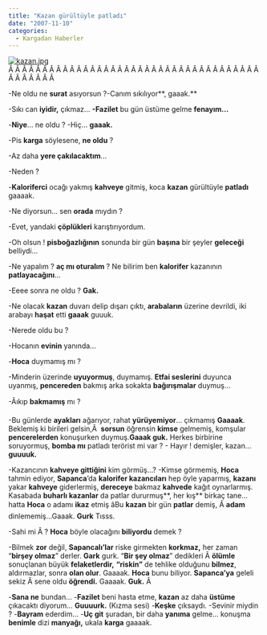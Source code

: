 ```yaml
---
title: "Kazan gürültüyle patladı"
date: "2007-11-10"
categories: 
  - Kargadan Haberler
---
```


[![kazan.jpg](/uploads/2007/11/kazan.jpg)](/uploads/2007/11/kazan.jpg "kazan.jpg")Â Â Â Â Â Â Â Â Â Â Â Â Â Â Â Â Â Â Â Â Â Â Â Â Â Â Â Â Â Â Â Â Â Â Â Â Â Â Â Â Â Â Â Â 

\-Ne oldu ne **surat** asıyorsun ?\-Canım sıkılıyor**, gaaak.**

\-Sıkı can **iyidir,** çıkmaz… **\-Fazilet** bu gün üstüme gelme **fenayım…**

\-**Niye**… ne oldu ? \-Hiç… **gaaak.**

\-Pis **karga** söylesene, **ne oldu** ?

\-Az daha **yere çakılacaktım**…

\-Neden ?

\-**Kaloriferci** ocağı yakmış **kahveye** gitmiş, koca **kazan** gürültüyle **patladı** gaaaak.

\-Ne diyorsun… sen **orada** mıydın ?

\-Evet, yandaki **çöplükleri** karıştırıyordum.

\-Oh olsun ! **pisboğazlığının** sonunda bir gün **başına** bir şeyler **geleceği** belliydi…

\-Ne yapalım ? **aç mı oturalım** ? Ne bilirim ben **kalorifer** kazanının **patlayacağını**…

\-Eeee sonra ne oldu ? **Gak.**

\-Ne olacak **kazan** duvarı delip dışarı çıktı, **arabaların** üzerine devrildi, iki arabayı **haşat** etti **gaaak** guuuk.

\-Nerede oldu bu ?

\-Hocanın **evinin** yanında…

\-**Hoca** duymamış mı ?

\-Minderin üzerinde **uyuyormuş**, duymamış. **Etfai seslerini** duyunca uyanmış, **pencereden** bakmış arka sokakta **bağırışmalar** duymuş…

\-Ãıkıp **bakmamış** mı ?

\-Bu günlerde **ayakları** ağarıyor, rahat **yürüyemiyor**… çıkmamış **Gaaaak**. Beklemiş ki birileri gelsin,Â  **sorsun** öğrensin **kimse** gelmemiş, komşular **pencerelerden** konuşurken duymuş.**Gaaak guk.** Herkes birbirine soruyormuş, **bomba mı** patladı terörist mi var ? - Hayır ! demişler, kazan…**guuuuk.**

\-Kazancının **kahveye gittiğini** kim görmüş…? \-Kimse görmemiş, **Hoca** tahmin ediyor, **Sapanca**’da **kalorifer kazancıları** hep öyle yaparmış, **kazanı** yakar **kahveye** giderlermiş, **dereceye** bakmaz **kahvede** kağıt oynarlarmış. Kasabada **buharlı kazanlar** da patlar dururmuş**, her kış** birkaç tane…hatta **Hoca** o adamı **ikaz** etmiş âBu **kazan** bir gün **patlar** demiş, Â **adam** dinlememiş…Gaaak. **Gurk** Tısss.

\-Sahi mi Â ? **Hoca** böyle olacağını **biliyordu** demek ?

\-Bilmek **zor** değil, **Sapancalı’lar** riske girmekten **korkmaz,** her zaman “**birşey olmaz**” derler. **Gark** gurk. “**Bir şey olmaz**” dedikleri Â **ölümle** sonuçlanan büyük **felaketlerdir,** **“riskin”** de tehlike olduğunu **bilmez**, aldırmazlar, sonra **olan olur**. Gaaaak. **Hoca** bunu biliyor. **Sapanca’ya** geleli sekiz Â sene oldu **öğrendi.** Gaaaak. **Guk.** Â 

\-**Sana ne** bundan… \-**Fazilet** beni hasta etme, **kazan** az daha **üstüme** çıkacaktı diyorum… **Guuuurk.** (Kızma sesi) \-**Keşke** çıksaydı. \-Sevinir miydin ? \-**Bayram** ederdim… \-**Uç git** şuradan, bir daha **yanıma** gelme… konuşma **benimle** dizi **manyağı,** ukala **karga** gaaaak.
